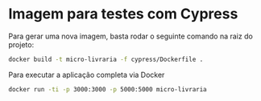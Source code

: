 # Imagem para testes com Cypress

Para gerar uma nova imagem, basta rodar o seguinte comando na raiz do projeto:

```bash
docker build -t micro-livraria -f cypress/Dockerfile .
```

Para executar a aplicação completa via Docker
```bash
docker run -ti -p 3000:3000 -p 5000:5000 micro-livraria
```